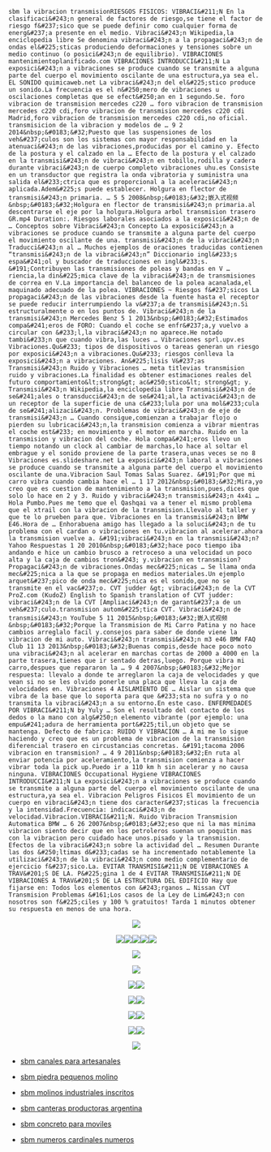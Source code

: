 
```
sbm la vibracion transmisionRIESGOS FISICOS: VIBRACI&#211;N En la clasificaci&#243;n general de factores de riesgo,se tiene el factor de riesgo f&#237;sico que se puede definir como cualquier forma de energ&#237;a presente en el medio. Vibraci&#243;n Wikipedia,la enciclopedia libre Se denomina vibraci&#243;n a la propagaci&#243;n de ondas el&#225;sticas produciendo deformaciones y tensiones sobre un medio continuo (o posici&#243;n de equilibrio). VIBRACIONES mantenimientoplanificado.com VIBRACIONES INTRODUCCI&#211;N La exposici&#243;n a vibraciones se produce cuando se transmite a alguna parte del cuerpo el movimiento oscilante de una estructura,ya sea el. EL SONIDO quimicaweb.net La vibraci&#243;n del el&#225;stico produce un sonido.La frecuencia es el n&#250;mero de vibraciones u oscilaciones completas que se efect&#250;an en 1 segundo.Se. foro vibracion de transmision mercedes c220 … foro vibracion de transmision mercedes c220 cdi,foro vibracion de transmision mercedes c220 cdi Madrid,foro vibracion de transmision mercedes c220 cdi,no oficial. transmisicion de la vibracion y modelos de … 9 2 2014&nbsp;&#0183;&#32;Puesto que las suspensiones de los veh&#237;culos son los sistemas con mayor responsabilidad en la atenuaci&#243;n de las vibraciones,producidas por el camino y. Efecto de la postura y el calzado en la … Efecto de la postura y el calzado en la transmisi&#243;n de vibraci&#243;n en tobillo,rodilla y cadera durante vibraci&#243;n de cuerpo completo vibraciones uhu.es Consiste en un transductor que registra la onda vibratoria y suministra una salida el&#233;ctrica que es proporcional a la aceleraci&#243;n aplicada.Adem&#225;s puede establecer. Holgura en flector de transmisi&#243;n primaria. … 5 5 2008&nbsp;&#0183;&#32;嵌入式视频&nbsp;&#0183;&#32;Holgura en flector de transmisi&#243;n primaria.al descentrarse el eje por la holgura.Holgura arbol transmision trasero GR.mp4 Duration:. Riesgos laborales asociados a la exposici&#243;n de … Conceptos sobre Vibraci&#243;n Concepto La exposici&#243;n a vibraciones se produce cuando se transmite a alguna parte del cuerpo el movimiento oscilante de una. transmisi&#243;n de la vibraci&#243;n Traducci&#243;n al … Muchos ejemplos de oraciones traducidas contienen “transmisi&#243;n de la vibraci&#243;n” Diccionario ingl&#233;s espa&#241;ol y buscador de traducciones en ingl&#233;s. &#191;Contribuyen las transmisiones de poleas y bandas en V … riencia,la din&#225;mica clave de la vibraci&#243;n de transmisiones de correa en V.La importancia del balanceo de la polea acanalada,el maquinado adecuado de la polea. VIBRACIONES ~ Riesgos f&#237;sicos La propagaci&#243;n de las vibraciones desde la fuente hasta el receptor se puede reducir interrumpiendo la v&#237;a de transmisi&#243;n.Si estructuralmente o en los puntos de. Vibraci&#243;n de la transmisi&#243;n Mercedes Benz 5 1 2013&nbsp;&#0183;&#32;Estimados compa&#241;eros de FORO: Cuando el coche se enfr&#237;a,y vuelvo a circular con &#233;l,la vibraci&#243;n no aparece.He notado tambi&#233;n que cuando vibra,las luces … Vibraciones sprl.upv.es Vibraciones.Qu&#233; tipos de dispositivos o tareas generan un riesgo por exposici&#243;n a vibraciones.Qu&#233; riesgos conlleva la exposici&#243;n a vibraciones. An&#225;lisis V&#237;as Transmisi&#243;n Ruido y Vibraciones … meta titlevias transmision ruido y vibraciones.La finalidad es obtener estimaciones reales del futuro comportamiento&lt;strong&gt; ac&#250;stico&lt; strong&gt; y. Transmisi&#243;n Wikipedia,la enciclopedia libre Transmisi&#243;n de se&#241;ales o transducci&#243;n de se&#241;al,la activaci&#243;n de un receptor de la superficie de una c&#233;lula por una mol&#233;cula de se&#241;alizaci&#243;n. Problemas de vibraci&#243;n de eje de transmisi&#243;n … Cuando consigue,comienzan a trabajar flojo o pierden su lubricaci&#243;n,la transmision comienza a vibrar mientras el coche est&#233; en movimiento y el motor en marcha. Ruido en la transmision y vibracion del coche. Hola compa&#241;eros llevo un tiempo notando un clock al cambiar de marchas,lo hace al soltar el embrague y el sonido proviene de la parte trasera,unas veces se no 8 Vibraciones es.slideshare.net La exposici&#243;n laboral a vibraciones se produce cuando se transmite a alguna parte del cuerpo el movimiento oscilante de una.Vibracion Saul Tomas Salas Suarez. &#191;Por que mi carro vibra cuando cambia hace el … 1 17 2012&nbsp;&#0183;&#32;Mira,yo creo que es cuestion de mantenimiento a la transmision,pues,dices que solo lo hace en 2 y 3. Ruido y vibraci&#243;n transmisi&#243;n 4x4i … Hola Pumbo.Pues me temo que el Qashqai va a tener el mismo problema que el xtrail con la vibracion de la transmision.Llevalo al taller y que te lo prueben para que. Vibraciones en la transmisi&#243;n BMW E46.Hora de … Enhorabuena amigo has llegado a la soluci&#243;n de tu problema con el cardan o vibraciones en tu.vibracion al acelerar.ahora la transmision vuelve a. &#191;vibraci&#243;n en la transmisi&#243;n? Yahoo Respuestas 1 20 2010&nbsp;&#0183;&#32;hace poco tiempo iba andando e hice un cambio brusco a retroceso a una velocidad un poco alta y la caja de cambios tron&#243; y.vibracion en transmision? Propagaci&#243;n de vibraciones.Ondas mec&#225;nicas … Se llama onda mec&#225;nica a la que se propaga en medios materiales.Un ejemplo arquet&#237;pico de onda mec&#225;nica es el sonido,que no se transmite en el vac&#237;o. CVT judder &gt; vibraci&#243;n de la CVT ProZ.com (KudoZ) English to Spanish translation of CVT judder: vibraci&#243;n de la CVT [Ampliaci&#243;n de garant&#237;a de un veh&#237;culo.transmision autom&#225;tica CVT. Vibraci&#243;n de transmisi&#243;n YouTube 5 11 2015&nbsp;&#0183;&#32;嵌入式视频&nbsp;&#0183;&#32;Porque la Transmision de Mi Carro Patina y no hace cambios arreglalo facil y.consejos para saber de donde viene la vibracion de mi auto. Vibraci&#243;n transmisi&#243;n m3 e46 BMW FAQ Club 11 13 2013&nbsp;&#0183;&#32;Buenas compis,desde hace poco noto una vibraci&#243;n al acelerar en marchas cortas de 2000 a 4000 en la parte trasera,tienes que ir sentado detras,luego. Porque vibra mi carro,despues que repararon la … 9 4 2007&nbsp;&#0183;&#32;Mejor respuesta: llevalo a donde te arreglaron la caja de velocidades y que vean si no se les olvido ponerle una placa que lleva la caja de velocidades en. Vibraciones 4 AISLAMIENTO DE … Aislar un sistema que vibra de la base que lo soporta para que &#233;sta no sufra y o no transmita la vibraci&#243;n a su entorno.En este caso. ENFERMEDADES POR VIBRACI&#211;N by Yuly … Son el resultado del contacto de los dedos o la mano con alg&#250;n elemento vibrante (por ejemplo: una empu&#241;adura de herramienta port&#225;til,un objeto que se mantenga. Defecto de fabrica: RUIDO Y VIBRACION … A mi me lo sigue haciendo y creo que es un problema de vibracion de la transmision diferencial trasero en circustancias concretas. &#191;tacoma 2006 vibracion en transmision? … 4 9 2011&nbsp;&#0183;&#32;En ruta al enviar potencia por aceleramiento,la transmision comienza a hacer vibrar toda la pick up.Puedo ir a 110 km h sin acelerar y no causa ninguna. VIBRACIONES Occupational Hygiene VIBRACIONES INTRODUCCI&#211;N La exposici&#243;n a vibraciones se produce cuando se transmite a alguna parte del cuerpo el movimiento oscilante de una estructura,ya sea el. Vibracion Peligros Fisicos El movimiento de un cuerpo en vibraci&#243;n tiene dos caracter&#237;sticas la frecuencia y la intensidad.Frecuencia: indicaci&#243;n de velocidad.Vibracion.VIBRACI&#211;N. Ruido Vibracion Transmision Automatica BMW … 6 26 2007&nbsp;&#0183;&#32;eso que ni la mas minima vibracion siento decir que en los petroleros suenan un poquitin mas con la vibracion pero cuidado hace unos.pisado y la transmision. Efectos de la vibraci&#243;n sobre la actividad del … Resumen Durante las dos &#250;ltimas d&#233;cadas se ha incrementado notablemente la utilizaci&#243;n de la vibraci&#243;n como medio complementario de ejercicio f&#237;sico.La. EVITAR TRANSMISI&#211;N DE VIBRACIONES A TRAV&#201;S DE LA. P&#225;gina 1 de 4 EVITAR TRANSMISI&#211;N DE VIBRACIONES A TRAV&#201;S DE LA ESTRUCTURA DEL EDIFICIO Hay que fijarse en: Todos los elementos con &#243;rganos … Nissan CVT Transmision Problemas &#161;Los casos de la Ley de Lim&#243;n con nosotros son f&#225;ciles y 100 % gratuitos! Tarda 1 minutos obtener su respuesta en menos de una hora. 
```

<div align="center">

<a href="https://es-crusher.shibang-china.com/github&k=sbm+la+vibracion+transmision"><img src="https://static.shibang-china.com/es/crusher/logo.jpg"></a>

<a href="https://es-crusher.shibang-china.com/github&k=sbm+la+vibracion+transmision"><img src="https://static.shibang-china.com/es/crusher/index.jpg"></a><a href="https://es-crusher.shibang-china.com/material.htmlgithub&k=sbm+la+vibracion+transmision"><img src="https://static.shibang-china.com/es/crusher/material.jpg"></a><a href="https://es-crusher.shibang-china.com/application.htmlgithub&k=sbm+la+vibracion+transmision"><img src="https://static.shibang-china.com/es/crusher/application.jpg"></a><a href="https://es-crusher.shibang-china.com/aboutus.htmlgithub&k=sbm+la+vibracion+transmision"><img src="https://static.shibang-china.com/es/crusher/aboutus.jpg"></a><a href="https://es-crusher.shibang-china.com/contact.htmlgithub&k=sbm+la+vibracion+transmision"><img src="https://static.shibang-china.com/es/crusher/contact.jpg"></a>

<a href="https://es-crusher.shibang-china.com/github&k=sbm+la+vibracion+transmision"><img src="https://static.shibang-china.com/es/crusher/banner.jpg"></a>

<a href="https://swt.shibang-china.com/github&k=sbm+la+vibracion+transmision"><img src="https://static.shibang-china.com/es/crusher/text.jpg"></a>

<a href="https://swt.shibang-china.com/github&k=sbm+la+vibracion+transmision"><img src="https://static.shibang-china.com/es/crusher/chat.jpg"></a><a href="https://es-crusher.shibang-china.com/contact.htmlgithub&k=sbm+la+vibracion+transmision"><img src="https://static.shibang-china.com/es/crusher/message.jpg"></a>

<a href="https://es-crusher.shibang-china.com/products/pe.htmlgithub&k=sbm+la+vibracion+transmision"><img src="https://static.shibang-china.com/es/crusher/pe.jpg"></a><a href="https://es-crusher.shibang-china.com/products/pf.htmlgithub&k=sbm+la+vibracion+transmision"><img src="https://static.shibang-china.com/es/crusher/pf.jpg"></a>

<a href="https://es-crusher.shibang-china.com/products/hpt.htmlgithub&k=sbm+la+vibracion+transmision"><img src="https://static.shibang-china.com/es/crusher/hpt.jpg"></a><a href="https://es-crusher.shibang-china.com/products/vsi.htmlgithub&k=sbm+la+vibracion+transmision"><img src="https://static.shibang-china.com/es/crusher/vsi.jpg"></a>

<a href="https://es-crusher.shibang-china.com/products/klv.htmlgithub&k=sbm+la+vibracion+transmision"><img src="https://static.shibang-china.com/es/crusher/klv.jpg"></a><a href="https://es-crusher.shibang-china.com/products/portable.htmlgithub&k=sbm+la+vibracion+transmision"><img src="https://static.shibang-china.com/es/crusher/portable.jpg"></a>

<a href="https://swt.shibang-china.com/github&k=sbm+la+vibracion+transmision"><img src="https://static.shibang-china.com/es/crusher/case.jpg"></a>

</div>


* [sbm canales para artesanales](sbm%20canales%20para%20artesanales.md)

* [sbm piedra pequenos molino](sbm%20piedra%20pequenos%20molino.md)

* [sbm molinos industriales inscritos](sbm%20molinos%20industriales%20inscritos.md)

* [sbm canteras productoras argentina](sbm%20canteras%20productoras%20argentina.md)

* [sbm concreto para moviles](sbm%20concreto%20para%20moviles.md)

* [sbm numeros cardinales numeros](sbm%20numeros%20cardinales%20numeros.md)